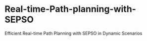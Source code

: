 # Real-time-Path-planning-with-SEPSO
Efficient Real-time Path Planning with SEPSO in Dynamic Scenarios
